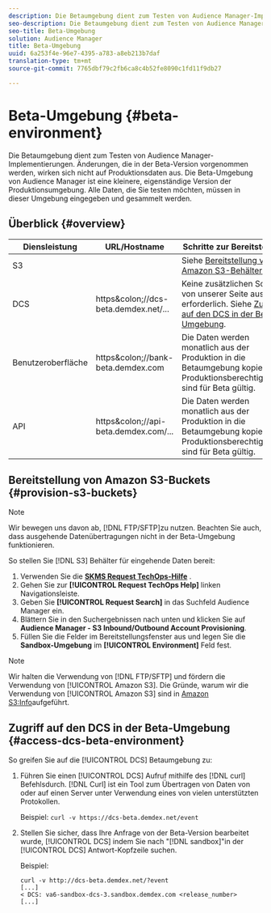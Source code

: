 ```yaml
---
description: Die Betaumgebung dient zum Testen von Audience Manager-Implementierungen. Änderungen, die in der Beta-Version vorgenommen werden, wirken sich nicht auf Produktionsdaten aus. Die Beta-Umgebung von Audience Manager ist eine kleinere, eigenständige Version der Produktionsumgebung. Alle Daten, die Sie testen möchten, müssen in dieser Umgebung eingegeben und gesammelt werden.
seo-description: Die Betaumgebung dient zum Testen von Audience Manager-Implementierungen. Änderungen, die in der Beta-Version vorgenommen werden, wirken sich nicht auf Produktionsdaten aus. Die Beta-Umgebung von Audience Manager ist eine kleinere, eigenständige Version der Produktionsumgebung. Alle Daten, die Sie testen möchten, müssen in dieser Umgebung eingegeben und gesammelt werden.
seo-title: Beta-Umgebung
solution: Audience Manager
title: Beta-Umgebung
uuid: 6a253f4e-96e7-4395-a783-a8eb213b7daf
translation-type: tm+mt
source-git-commit: 7765dbf79c2fb6ca8c4b52fe8090c1fd11f9db27

---
```



# Beta-Umgebung {#beta-environment}

Die Betaumgebung dient zum Testen von Audience Manager-Implementierungen. Änderungen, die in der Beta-Version vorgenommen werden, wirken sich nicht auf Produktionsdaten aus. Die Beta-Umgebung von Audience Manager ist eine kleinere, eigenständige Version der Produktionsumgebung. Alle Daten, die Sie testen möchten, müssen in dieser Umgebung eingegeben und gesammelt werden.

## Überblick {#overview}

<!-- beta_environment_admin.xml -->

| Diensleistung | URL/Hostname | Schritte zur Bereitstellung |
|--- |--- |--- |
| S3 |  | Siehe [Bereitstellung von Amazon S3-Behältern](admin-beta-environment.md#provision-s3-buckets). |
| DCS | https&amp;colon;//dcs-beta.demdex.net/... | Keine zusätzlichen Schritte von unserer Seite aus erforderlich. Siehe [Zugriff auf den DCS in der Beta-Umgebung](admin-beta-environment.md#access-dcs-beta-environment). |
| Benutzeroberfläche | https&amp;colon;//bank-beta.demdex.com | Die Daten werden monatlich aus der Produktion in die Betaumgebung kopiert. Produktionsberechtigungen sind für Beta gültig. |
| API | https&amp;colon;//api-beta.demdex.com/... | Die Daten werden monatlich aus der Produktion in die Betaumgebung kopiert. Produktionsberechtigungen sind für Beta gültig. |

## Bereitstellung von Amazon S3-Buckets {#provision-s3-buckets}

>[!NOTE]
>
>Wir bewegen uns davon ab, [!DNL FTP/SFTP]zu nutzen. Beachten Sie auch, dass ausgehende Datenübertragungen nicht in der Beta-Umgebung funktionieren.

So stellen Sie [!DNL S3] Behälter für eingehende Daten bereit:

1. Verwenden Sie die [**SKMS Request TechOps-Hilfe**](https://skms.adobe.com/) .
1. Gehen Sie zur **[!UICONTROL Request TechOps Help]** linken Navigationsleiste.
1. Geben Sie **[!UICONTROL Request Search]** in das Suchfeld Audience Manager ein.
1. Blättern Sie in den Suchergebnissen nach unten und klicken Sie auf **Audience Manager - S3 Inbound/Outbound Account Provisioning**.
1. Füllen Sie die Felder im Bereitstellungsfenster aus und legen Sie die **Sandbox-Umgebung** im **[!UICONTROL Environment]** Feld fest.

>[!NOTE]
>
>Wir halten die Verwendung von [!DNL FTP/SFTP] und fördern die Verwendung von [!UICONTROL Amazon S3]. Die Gründe, warum wir die Verwendung von [!UICONTROL Amazon S3] sind in [Amazon S3:Info](https://docs.adobe.com/content/help/en/audience-manager/user-guide/reference/amazon-s3.html)aufgeführt.

## Zugriff auf den DCS in der Beta-Umgebung {#access-dcs-beta-environment}

So greifen Sie auf die [!UICONTROL DCS] Betaumgebung zu:

1. Führen Sie einen [!UICONTROL DCS] Aufruf mithilfe des [!DNL curl] Befehls[](https://curl.haxx.se/docs/manpage.html)durch. [!DNL Curl] ist ein Tool zum Übertragen von Daten von oder auf einen Server unter Verwendung eines von vielen unterstützten Protokollen.

   Beispiel: `curl -v https://dcs-beta.demdex.net/event`

1. Stellen Sie sicher, dass Ihre Anfrage von der Beta-Version bearbeitet wurde, [!UICONTROL DCS] indem Sie nach "[!DNL sandbox]"in der [!UICONTROL DCS] Antwort-Kopfzeile suchen.

   Beispiel:

   ```
   curl -v http://dcs-beta.demdex.net/?event
   [...]
   < DCS: va6-sandbox-dcs-3.sandbox.demdex.com <release_number>
   [...]
   ```

<!--
1. Determine the load balancer's endpoint IP addresses.

   Run the `dig` [command](https://en.wikipedia.org/wiki/Dig_(command)) to determine the IP address of the nearest load balancer. The `dig` command queries the Domain Name System and returns the name and IP addresses of the Audience Manager [!UICONTROL Data Collection Servers (DCS)].

   ```
   dig dcs-beta.demdex.net
   ...
   dcs-sandbox-1754093861.us-east-1.elb.amazonaws.com. 60 IN A 52.87.15.51
   dcs-sandbox-1754093861.us-east-1.elb.amazonaws.com. 60 IN A 50.16.150.8
   dcs-sandbox-1754093861.us-east-1.elb.amazonaws.com. 60 IN A 52.2.228.100
   ```

1. Using one of the addresses in the above table, add a static DNS entry in the [!DNL `/etc/hosts`] file.

   On Windows, modify [!DNL `c:\WINDOWS\system32\drivers\etc\hosts`].

   For example:

[!DNL `52.87.15.51 samplepartner.demdex.net`]

   >[!NOTE]
   >
   >The addresses change occasionally, so you must keep your [!DNL /etc/hosts] file up to date.

   Additionally, if you need to set up ID synchronization, you must add a similar entry for [!DNL dpm.demdex.net.]

[!DNL `52.87.15.51 dpm.demdex.net`] [!DNL]. 

1. Make a [!UICONTROL DCS] call, using the `curl` [command](https://curl.haxx.se/docs/manpage.html). Curl is a tool to transfer data from or to a server, using one of many supported protocols.

   For example:

[!DNL `https://<domain>/event?product=camera`] 

1. Verify that your request was served by the beta [!UICONTROL DCS] by looking for "sandbox" in the [!UICONTROL DCS] response header.

   For example:

   ```
   curl -v https://dcs-beta.demdex.net/?event
   [...]
   < DCS: va6-sandbox-dcs-3.sandbox.demdex.com <release_number>
   [...]
   ```
-->